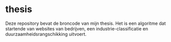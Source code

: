# thesis
Deze repository bevat de broncode van mijn thesis. Het is een algoritme dat startende van websites van bedrijven, een industrie-classificatie en duurzaamheidsrangschikking uitvoert.

